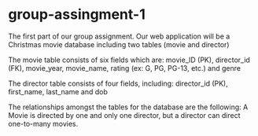 # group-assingment-1
The first part of our group assignment. 
Our web application will be a Christmas movie database including two tables (movie and director) 

The movie table consists of six fields which are: movie_ID (PK), director_id (FK), movie_year, movie_name, rating (ex: G, PG, PG-13, etc.) and genre

The director table consists of four fields, including: director_id (PK), first_name, last_name and dob


The relationships amongst the tables for the database are the following: 
  A Movie is directed by one and only one director, but a director can direct one-to-many movies. 



